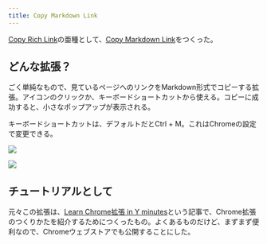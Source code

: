 ```yaml
---
title: Copy Markdown Link
---
```

[Copy Rich Link](https://chrome.google.com/webstore/detail/copy-rich-link/hikiamlgpdcabppakpmemaofmkgknpea)の亜種として、[Copy Markdown Link](https://chrome.google.com/webstore/detail/copy-markdown-link/gkceaaphhbeanfciglgpffnncfpipjpa)をつくった。

どんな拡張？
------

ごく単純なもので、見ているページへのリンクをMarkdown形式でコピーする拡張。アイコンのクリックか、キーボードショートカットから使える。コピーに成功すると、小さなポップアップが表示される。

キーボードショートカットは、デフォルトだとCtrl + M。これはChromeの設定で変更できる。

![](https://lh5.googleusercontent.com/FbQI2V8_jf9msZhxWshQs6dOH5mqb3NkH4K2QvWf8BJ8HV27punihYdm5JS_YEkhlyMGpFPZdXmd6KVwbxh2vXpD2V1PXoR2adbYScOMGjn_R8TgQicF5CwY54tq8LW3ryD5haLWj0u8wjlYZ1gxYtwILs0ZzgQ4zLKKnUjr0s5iGeSvoGIR4O_S)

![](https://lh5.googleusercontent.com/F6y8sTKfDCOCQHnRAjv3n8qX_k7T2WdNMxxb9yuWByyS0kH9B47QgxB9YOzQ9d4y9jiyOWPsfsLmuoD8wio2feTDXYyIpf0yGHKdfSOOJZlzKJ3FvOYRySgs_--ohm9UOUNN8kVFelCs3w9LzaA9YNy2HQ4IwHf4FZI_w5w-OUlHWf2M_L2LY8Bv)

チュートリアルとして
----------

元々この拡張は、[Learn Chrome拡張 in Y minutes](https://r7kamura.com/articles/2022-05-18-learn-chrome-extention-in-y-minutes)という記事で、Chrome拡張のつくりかたを紹介するためにつくったもの。よくあるものだけど、まずまず便利なので、Chromeウェブストアでも公開することにした。
